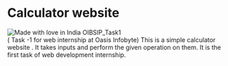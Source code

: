 
<h1>Calculator website </h1>
<img src="https://madewithlove.now.sh/in?heart=true&colorA=%235b4856&colorB=%23ff00ae" alt="Made with love in India">
OIBSIP_Task1<br>
( Task -1 for web internship at  Oasis Infobyte)
This is a simple calculator website .
It takes inputs and perform the given operation on them.
It is the first task of web development internship.
